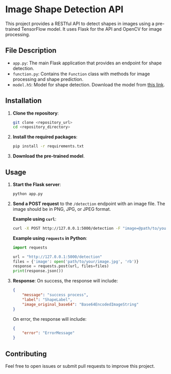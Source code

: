 # Image Shape Detection API

This project provides a RESTful API to detect shapes in images using a pre-trained TensorFlow model. It uses Flask for the API and OpenCV for image processing.

## File Description

- `app.py`: The main Flask application that provides an endpoint for shape detection.
- `function.py`: Contains the `Function` class with methods for image processing and shape prediction.
- `model.h5`: Model for shape detection. Download the model from [this link](https://drive.google.com/file/d/1d0lvE77jSMmldKyt_g3CfYTJ73aOimoh/view?usp=sharing).

## Installation
1. **Clone the repository**:

    ```bash
    git clone <repository_url>
    cd <repository_directory>
    ```
2. **Install the required packages**:

    ```bash
    pip install -r requirements.txt
    ```
3. **Download the pre-trained model**.

## Usage
1. **Start the Flask server**:

    ```bash
    python app.py
    ```

2. **Send a POST request** to the `/detection` endpoint with an image file. The image should be in PNG, JPG, or JPEG format.

    **Example using `curl`**:

    ```bash
    curl -X POST http://127.0.0.1:5000/detection -F "image=@path/to/your/image.jpg"
    ```

    **Example using `requests` in Python**:

    ```python
    import requests

    url = "http://127.0.0.1:5000/detection"
    files = {'image': open('path/to/your/image.jpg', 'rb')}
    response = requests.post(url, files=files)
    print(response.json())
    ```

3. **Response**:
    On success, the response will include:

    ```json
    {
        "message": "success process",
        "label": "ShapeLabel",
        "image_original_base64": "Base64EncodedImageString"
    }
    ```

    On error, the response will include:

    ```json
    {
        "error": "ErrorMessage"
    }
    ```

## Contributing
Feel free to open issues or submit pull requests to improve this project.    
